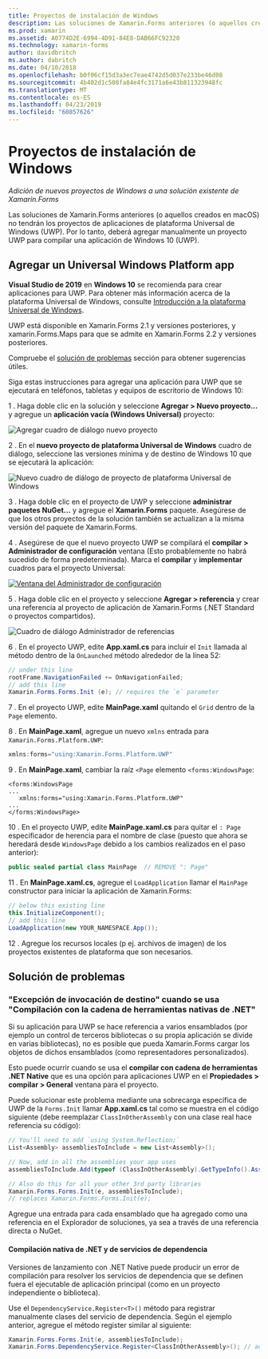 ```yaml
---
title: Proyectos de instalación de Windows
description: Las soluciones de Xamarin.Forms anteriores (o aquellos creados en macOS) no tendrán los proyectos de plataforma Universal de Windows y, por lo que este artículo explica cómo agregar un nuevo proyecto UWP a una solución existente de Xamarin.Forms.
ms.prod: xamarin
ms.assetid: A0774D2E-6994-4D91-84E8-DAB66FC92320
ms.technology: xamarin-forms
author: davidbritch
ms.author: dabritch
ms.date: 04/10/2018
ms.openlocfilehash: b0f06cf15d3a3ec7eae4742d5d037e233be46d08
ms.sourcegitcommit: 4b402d1c508fa84e4fc3171a6e43b811323948fc
ms.translationtype: MT
ms.contentlocale: es-ES
ms.lasthandoff: 04/23/2019
ms.locfileid: "60857626"
---
```

# <a name="setup-windows-projects"></a>Proyectos de instalación de Windows

_Adición de nuevos proyectos de Windows a una solución existente de Xamarin.Forms_

Las soluciones de Xamarin.Forms anteriores (o aquellos creados en macOS) no tendrán los proyectos de aplicaciones de plataforma Universal de Windows (UWP). Por lo tanto, deberá agregar manualmente un proyecto UWP para compilar una aplicación de Windows 10 (UWP).

## <a name="add-a-universal-windows-platform-app"></a>Agregar un Universal Windows Platform app

**Visual Studio de 2019** en **Windows 10** se recomienda para crear aplicaciones para UWP. Para obtener más información acerca de la plataforma Universal de Windows, consulte [Introducción a la plataforma Universal de Windows](/windows/uwp/get-started/universal-application-platform-guide/).

UWP está disponible en Xamarin.Forms 2.1 y versiones posteriores, y xamarin.Forms.Maps para que se admite en Xamarin.Forms 2.2 y versiones posteriores.

Compruebe el <a href="#troubleshooting">solución de problemas</a> sección para obtener sugerencias útiles.

Siga estas instrucciones para agregar una aplicación para UWP que se ejecutará en teléfonos, tabletas y equipos de escritorio de Windows 10:

 1 . Haga doble clic en la solución y seleccione **Agregar > Nuevo proyecto...**  y agregue un **aplicación vacía (Windows Universal)** proyecto:

  ![](universal-images/add-wu.png "Agregar cuadro de diálogo nuevo proyecto")

 2 . En el **nuevo proyecto de plataforma Universal de Windows** cuadro de diálogo, seleccione las versiones mínima y de destino de Windows 10 que se ejecutará la aplicación:

  ![](universal-images/target-version.png "Nuevo cuadro de diálogo de proyecto de plataforma Universal de Windows")

 3 . Haga doble clic en el proyecto de UWP y seleccione **administrar paquetes NuGet...**  y agregue el **Xamarin.Forms** paquete. Asegúrese de que los otros proyectos de la solución también se actualizan a la misma versión del paquete de Xamarin.Forms.

 4 . Asegúrese de que el nuevo proyecto UWP se compilará el **compilar > Administrador de configuración** ventana (Esto probablemente no habrá sucedido de forma predeterminada). Marca el **compilar** y **implementar** cuadros para el proyecto Universal:

  [![](universal-images/configuration-sml.png "Ventana del Administrador de configuración")](universal-images/configuration.png#lightbox "ventana del Administrador de configuración")

 5 . Haga doble clic en el proyecto y seleccione **Agregar > referencia** y crear una referencia al proyecto de aplicación de Xamarin.Forms (.NET Standard o proyectos compartidos).

  ![](universal-images/addref-sml.png "Cuadro de diálogo Administrador de referencias")

 6 . En el proyecto UWP, edite **App.xaml.cs** para incluir el `Init` llamada al método dentro de la `OnLaunched` método alrededor de la línea 52:

```csharp
// under this line
rootFrame.NavigationFailed += OnNavigationFailed;
// add this line
Xamarin.Forms.Forms.Init (e); // requires the `e` parameter
```

 7 . En el proyecto UWP, edite **MainPage.xaml** quitando el `Grid` dentro de la `Page` elemento.

 8 . En **MainPage.xaml**, agregue un nuevo `xmlns` entrada para `Xamarin.Forms.Platform.UWP`:

```csharp
xmlns:forms="using:Xamarin.Forms.Platform.UWP"
```

 9 . En **MainPage.xaml**, cambiar la raíz `<Page` elemento `<forms:WindowsPage`:

```xaml
<forms:WindowsPage
...
   xmlns:forms="using:Xamarin.Forms.Platform.UWP"
...
</forms:WindowsPage>
```

 10 . En el proyecto UWP, edite **MainPage.xaml.cs** para quitar el `: Page` especificador de herencia para el nombre de clase (puesto que ahora se heredará desde `WindowsPage` debido a los cambios realizados en el paso anterior):

```csharp
public sealed partial class MainPage  // REMOVE ": Page"
```

 11 . En **MainPage.xaml.cs**, agregue el `LoadApplication` llamar el `MainPage` constructor para iniciar la aplicación de Xamarin.Forms:

```csharp
// below this existing line
this.InitializeComponent();
// add this line
LoadApplication(new YOUR_NAMESPACE.App());
```

<!--
11 . Double-click **Package.appxmanifest** to set these capabilities
  that are often required:

  Capabilities set:

  * Internet (Client)
  * Location
-->

12 . Agregue los recursos locales (p ej. archivos de imagen) de los proyectos existentes de plataforma que son necesarios.

## <a name="troubleshooting"></a>Solución de problemas

<a name="target-invocation-exception" />

### <a name="target-invocation-exception-when-using-compile-with-net-native-tool-chain"></a>"Excepción de invocación de destino" cuando se usa "Compilación con la cadena de herramientas nativas de .NET"

Si su aplicación para UWP se hace referencia a varios ensamblados (por ejemplo un control de terceros bibliotecas o su propia aplicación se divide en varias bibliotecas), no es posible que pueda Xamarin.Forms cargar los objetos de dichos ensamblados (como representadores personalizados).

Esto puede ocurrir cuando se usa el **compilar con cadena de herramientas .NET Native** que es una opción para aplicaciones UWP en el **Propiedades > compilar > General** ventana para el proyecto.

Puede solucionar este problema mediante una sobrecarga específica de UWP de la `Forms.Init` llamar **App.xaml.cs** tal como se muestra en el código siguiente (debe reemplazar `ClassInOtherAssembly` con una clase real hace referencia su código):

```csharp
// You'll need to add `using System.Reflection;`
List<Assembly> assembliesToInclude = new List<Assembly>();

// Now, add in all the assemblies your app uses
assembliesToInclude.Add(typeof (ClassInOtherAssembly).GetTypeInfo().Assembly);

// Also do this for all your other 3rd party libraries
Xamarin.Forms.Forms.Init(e, assembliesToInclude);
// replaces Xamarin.Forms.Forms.Init(e);
```

Agregue una entrada para cada ensamblado que ha agregado como una referencia en el Explorador de soluciones, ya sea a través de una referencia directa o NuGet.

#### <a name="dependency-services-and-net-native-compilation"></a>Compilación nativa de .NET y de servicios de dependencia

Versiones de lanzamiento con .NET Native puede producir un error de compilación para resolver los servicios de dependencia que se definen fuera el ejecutable de aplicación principal (como en un proyecto independiente o biblioteca).

Use el `DependencyService.Register<T>()` método para registrar manualmente clases del servicio de dependencia. Según el ejemplo anterior, agregue el método register similar al siguiente:

```csharp
Xamarin.Forms.Forms.Init(e, assembliesToInclude);
Xamarin.Forms.DependencyService.Register<ClassInOtherAssembly>(); // add this
```
